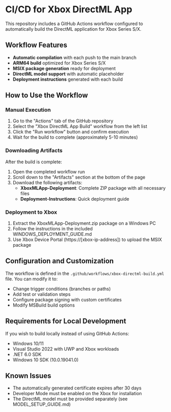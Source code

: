 # CI/CD for Xbox DirectML App

This repository includes a GitHub Actions workflow configured to automatically build the DirectML application for Xbox Series S/X.

## Workflow Features

- **Automatic compilation** with each push to the main branch
- **ARM64 build** optimized for Xbox Series S/X
- **MSIX package generation** ready for deployment
- **DirectML model support** with automatic placeholder
- **Deployment instructions** generated with each build

## How to Use the Workflow

### Manual Execution

1. Go to the "Actions" tab of the GitHub repository
2. Select the "Xbox DirectML App Build" workflow from the left list
3. Click the "Run workflow" button and confirm execution
4. Wait for the build to complete (approximately 5-10 minutes)

### Downloading Artifacts

After the build is complete:

1. Open the completed workflow run
2. Scroll down to the "Artifacts" section at the bottom of the page
3. Download the following artifacts:
   - **XboxMLApp-Deployment**: Complete ZIP package with all necessary files
   - **Deployment-Instructions**: Quick deployment guide

### Deployment to Xbox

1. Extract the XboxMLApp-Deployment.zip package on a Windows PC
2. Follow the instructions in the included WINDOWS_DEPLOYMENT_GUIDE.md
3. Use Xbox Device Portal (https://[xbox-ip-address]) to upload the MSIX package

## Configuration and Customization

The workflow is defined in the `.github/workflows/xbox-directml-build.yml` file. You can modify it to:

- Change trigger conditions (branches or paths)
- Add test or validation steps
- Configure package signing with custom certificates
- Modify MSBuild build options

## Requirements for Local Development

If you wish to build locally instead of using GitHub Actions:

- Windows 10/11
- Visual Studio 2022 with UWP and Xbox workloads
- .NET 6.0 SDK
- Windows 10 SDK (10.0.19041.0)

## Known Issues

- The automatically generated certificate expires after 30 days
- Developer Mode must be enabled on the Xbox for installation
- The DirectML model must be provided separately (see MODEL_SETUP_GUIDE.md) 